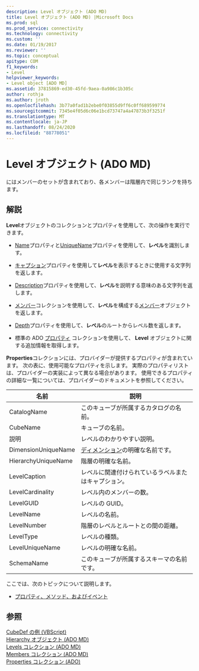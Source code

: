 ```yaml
---
description: Level オブジェクト (ADO MD)
title: Level オブジェクト (ADO MD) |Microsoft Docs
ms.prod: sql
ms.prod_service: connectivity
ms.technology: connectivity
ms.custom: ''
ms.date: 01/19/2017
ms.reviewer: ''
ms.topic: conceptual
apitype: COM
f1_keywords:
- Level
helpviewer_keywords:
- Level object [ADO MD]
ms.assetid: 37815869-ed30-45fd-9aea-0a986c1b305c
author: rothja
ms.author: jroth
ms.openlocfilehash: 3b77a0fad1b2ebe0f03855d9ff6c0ff689599774
ms.sourcegitcommit: 7345e4f05d6c06e1bcd73747a4a47873b3f3251f
ms.translationtype: MT
ms.contentlocale: ja-JP
ms.lasthandoff: 08/24/2020
ms.locfileid: "88778051"
---
```

# <a name="level-object-ado-md"></a>Level オブジェクト (ADO MD)
にはメンバーのセットが含まれており、各メンバーは階層内で同じランクを持ちます。  
  
## <a name="remarks"></a>解説  
 **Level**オブジェクトのコレクションとプロパティを使用して、次の操作を実行できます。  
  
-   [Name](./name-property-ado-md.md)プロパティと[UniqueName](./uniquename-property-ado-md.md)プロパティを使用して、**レベル**を識別します。  
  
-   [キャプション](./caption-property-ado-md.md)プロパティを使用して**レベル**を表示するときに使用する文字列を返します。  
  
-   [Description](./description-property-ado-md.md)プロパティを使用して、**レベル**を説明する意味のある文字列を返します。  
  
-   [メンバー](./members-collection-ado-md.md)コレクションを使用して、**レベル**を構成する[メンバー](./member-object-ado-md.md)オブジェクトを返します。  
  
-   [Depth](./depth-property-ado-md.md)プロパティを使用して、**レベル**のルートからレベル数を返します。  
  
-   標準の ADO [プロパティ](../ado-api/properties-collection-ado.md) コレクションを使用して、 **Level** オブジェクトに関する追加情報を取得します。  
  
 **Properties**コレクションには、プロバイダーが提供するプロパティが含まれています。 次の表に、使用可能なプロパティを示します。 実際のプロパティリストは、プロバイダーの実装によって異なる場合があります。 使用できるプロパティの詳細な一覧については、プロバイダーのドキュメントを参照してください。  
  
|名前|説明|  
|----------|-----------------|  
|CatalogName|このキューブが所属するカタログの名前。|  
|CubeName|キューブの名前。|  
|説明|レベルのわかりやすい説明。|  
|DimensionUniqueName|[ディメンション](./dimension-object-ado-md.md)の明確な名前です。|  
|HierarchyUniqueName|階層の明確な名前。|  
|LevelCaption|レベルに関連付けられているラベルまたはキャプション。|  
|LevelCardinality|レベル内のメンバーの数。|  
|LevelGUID|レベルの GUID。|  
|LevelName|レベルの名前。|  
|LevelNumber|階層のレベルとルートとの間の距離。|  
|LevelType|レベルの種類。|  
|LevelUniqueName|レベルの明確な名前。|  
|SchemaName|このキューブが所属するスキーマの名前です。|  
  
 ここでは、次のトピックについて説明します。  
  
-   [プロパティ、メソッド、およびイベント](./level-object-properties-methods-and-events.md)  
  
## <a name="see-also"></a>参照  
 [CubeDef の例 (VBScript)](./cubedef-example-vbscript.md)   
 [Hierarchy オブジェクト (ADO MD)](./hierarchy-object-ado-md.md)   
 [Levels コレクション (ADO MD)](./levels-collection-ado-md.md)   
 [Members コレクション (ADO MD)](./members-collection-ado-md.md)   
 [Properties コレクション (ADO)](../ado-api/properties-collection-ado.md)